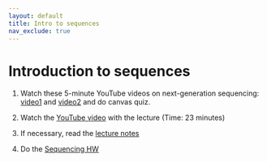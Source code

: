 ```yaml
---
layout: default
title: Intro to sequences
nav_exclude: true
---
```


# Introduction to sequences

1. Watch these 5-minute YouTube videos on next-generation sequencing: [video1](https://www.youtube.com/watch?v=CZeN-IgjYCo) and [video2](https://www.youtube.com/watch?v=fCd6B5HRaZ8) and do canvas quiz.

2. Watch the [YouTube video](https://youtu.be/YRf0WrLu0pg) with the lecture (Time: 23 minutes)

3. If necessary, read the [lecture notes](https://github.com/crsl4/phylogenetics-class/tree/master/lecture-notes/lecture4.md)

4. Do the [Sequencing HW](https://github.com/crsl4/phylogenetics-class/tree/master/exercises/hw-seq.md)